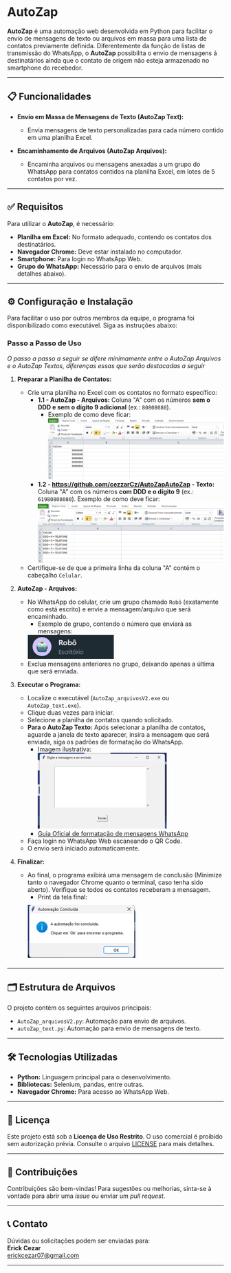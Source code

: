 # AutoZap

**AutoZap** é uma automação web desenvolvida em Python para facilitar o envio de mensagens de texto ou arquivos em massa para uma lista de contatos previamente definida. Diferentemente da função de listas de transmissão do WhatsApp, o **AutoZap** possibilita o envio de mensagens á destinatários ainda que o contato de origem não esteja armazenado no smartphone do recebedor.

---

## 📋 Funcionalidades

- **Envio em Massa de Mensagens de Texto (AutoZap Text):**

  - Envia mensagens de texto personalizadas para cada número contido em uma planilha Excel.

- **Encaminhamento de Arquivos (AutoZap Arquivos):**
  - Encaminha arquivos ou mensagens anexadas a um grupo do WhatsApp para contatos contidos na planilha Excel, em lotes de 5 contatos por vez.

---

## ✅ Requisitos

Para utilizar o **AutoZap**, é necessário:

- **Planilha em Excel:** No formato adequado, contendo os contatos dos destinatários.
- **Navegador Chrome:** Deve estar instalado no computador.
- **Smartphone:** Para login no WhatsApp Web.
- **Grupo do WhatsApp:** Necessário para o envio de arquivos (mais detalhes abaixo).

---

## ⚙️ Configuração e Instalação

Para facilitar o uso por outros membros da equipe, o programa foi disponibilizado como executável. Siga as instruções abaixo:

### Passo a Passo de Uso

_O passo a passo a seguir se difere minimamente entre o AutoZap Arquivos e o AutoZap Textos, diferenças essas que serão destacadas a seguir_

1. **Preparar a Planilha de Contatos:**

   - Crie uma planilha no Excel com os contatos no formato específico:
     - **1.1 - AutoZap - Arquivos:** Coluna "A" com os números **sem o DDD e sem o dígito 9 adicional** (ex.: `80808080`).
       - Exemplo de como deve ficar:
         ![Exemplo Planilha AutoZap Arquivos](prints/PlanArq.png)
     - **1.2 - https://github.com/cezzarCz/AutoZapAutoZap - Texto:** Coluna "A" com os números **com DDD e o dígito 9** (ex.: `61980808080`).
       Exemplo de como deve ficar:
       ![Exemplo Planilha AutoZap Arquivos](prints/PlanText.png)
   - Certifique-se de que a primeira linha da coluna "A" contém o cabeçalho `Celular`.

2. **AutoZap - Arquivos:**

   - No WhatsApp do celular, crie um grupo chamado `Robô` (exatamente como está escrito) e envie a mensagem/arquivo que será encaminhado.
     - Exemplo de grupo, contendo o número que enviará as mensagens:
     <div align="left">
     <img src="prints/GroupExample.png" alt="Exemplo do grupo chamado 'Robô'" width='200px'>
     </div>
   - Exclua mensagens anteriores no grupo, deixando apenas a última que será enviada.

3. **Executar o Programa:**

   - Localize o executável (`AutoZap_arquivosV2.exe` ou `AutoZap_text.exe`).
   - Clique duas vezes para iniciar.
   - Selecione a planilha de contatos quando solicitado.
   - **Para o AutoZap Texto:** Após selecionar a planilha de contatos, aguarde a janela de texto aparecer, insira a mensagem que será enviada, siga os padrões de formatação do WhatsApp.
     - Imagem ilustrativa:
       <div align="left">
         <img src="prints/Text.png" alt="Print da caixa de texto" width="300">
       </div>
     - [Guia Oficial de formatação de mensagens WhatsApp](https://faq.whatsapp.com/539178204879377/?locale=pt_BR&cms_platform=web)
   - Faça login no WhatsApp Web escaneando o QR Code.
   - O envio será iniciado automaticamente.

4. **Finalizar:**
   - Ao final, o programa exibirá uma mensagem de conclusão (Minimize tanto o navegador Chrome quanto o terminal, caso tenha sido aberto). Verifique se todos os contatos receberam a mensagem.
     - Print da tela final:
     <div align="left">
       <img src="prints/Conclusion.png" alt="Exemplo Planilha AutoZap Arquivos" width="250" style="vertical-align: middle; margin-top: 10px; margin-bottom: 10px;">
     </div>

---

## 🗂 Estrutura de Arquivos

O projeto contém os seguintes arquivos principais:

- `AutoZap_arquivosV2.py`: Automação para envio de arquivos.
- `autoZap_text.py`: Automação para envio de mensagens de texto.

---

## 🛠 Tecnologias Utilizadas

- **Python:** Linguagem principal para o desenvolvimento.
- **Bibliotecas:** Selenium, pandas, entre outras.
- **Navegador Chrome:** Para acesso ao WhatsApp Web.

---

## 📝 Licença

Este projeto está sob a **Licença de Uso Restrito**. O uso comercial é proibido sem autorização prévia. Consulte o arquivo [LICENSE](./LICENSE) para mais detalhes.

---

## 🤝 Contribuições

Contribuições são bem-vindas! Para sugestões ou melhorias, sinta-se à vontade para abrir uma _issue_ ou enviar um _pull request_.

---

## 📞 Contato

Dúvidas ou solicitações podem ser enviadas para:  
**Erick Cezar**  
erickcezar07@gmail.com

---
